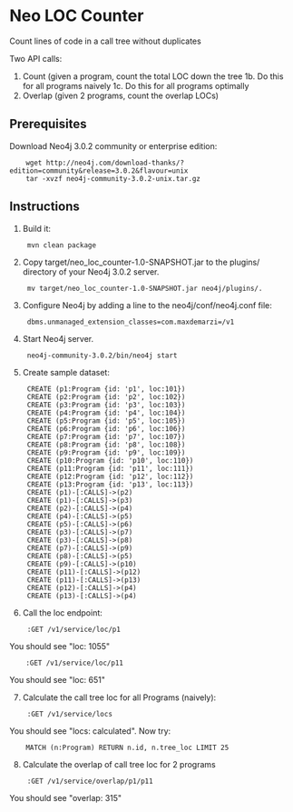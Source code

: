 # Neo LOC Counter

Count lines of code in a call tree without duplicates


Two API calls:

1. Count (given a program, count the total LOC down the tree
1b. Do this for all programs naively
1c. Do this for all programs optimally
2. Overlap (given 2 programs, count the overlap LOCs)

Prerequisites
-------------

Download Neo4j 3.0.2 community or enterprise edition:

        wget http://neo4j.com/download-thanks/?edition=community&release=3.0.2&flavour=unix
        tar -xvzf neo4j-community-3.0.2-unix.tar.gz


Instructions
-------------

1. Build it:

        mvn clean package

2. Copy target/neo_loc_counter-1.0-SNAPSHOT.jar to the plugins/ directory of your Neo4j 3.0.2 server.

        mv target/neo_loc_counter-1.0-SNAPSHOT.jar neo4j/plugins/.

3. Configure Neo4j by adding a line to the neo4j/conf/neo4j.conf file:

        dbms.unmanaged_extension_classes=com.maxdemarzi=/v1

4. Start Neo4j server.

        neo4j-community-3.0.2/bin/neo4j start

5. Create sample dataset:

        CREATE (p1:Program {id: 'p1', loc:101})
        CREATE (p2:Program {id: 'p2', loc:102})
        CREATE (p3:Program {id: 'p3', loc:103})
        CREATE (p4:Program {id: 'p4', loc:104})
        CREATE (p5:Program {id: 'p5', loc:105})
        CREATE (p6:Program {id: 'p6', loc:106})
        CREATE (p7:Program {id: 'p7', loc:107})
        CREATE (p8:Program {id: 'p8', loc:108})
        CREATE (p9:Program {id: 'p9', loc:109})
        CREATE (p10:Program {id: 'p10', loc:110})
        CREATE (p11:Program {id: 'p11', loc:111})
        CREATE (p12:Program {id: 'p12', loc:112})
        CREATE (p13:Program {id: 'p13', loc:113})
        CREATE (p1)-[:CALLS]->(p2)
        CREATE (p1)-[:CALLS]->(p3)
        CREATE (p2)-[:CALLS]->(p4)
        CREATE (p4)-[:CALLS]->(p5)
        CREATE (p5)-[:CALLS]->(p6)
        CREATE (p3)-[:CALLS]->(p7)
        CREATE (p3)-[:CALLS]->(p8)
        CREATE (p7)-[:CALLS]->(p9)
        CREATE (p8)-[:CALLS]->(p5)
        CREATE (p9)-[:CALLS]->(p10)
        CREATE (p11)-[:CALLS]->(p12)
        CREATE (p11)-[:CALLS]->(p13)
        CREATE (p12)-[:CALLS]->(p4)
        CREATE (p13)-[:CALLS]->(p4)

6. Call the loc endpoint:

        :GET /v1/service/loc/p1

You should see "loc: 1055"


        :GET /v1/service/loc/p11

You should see "loc: 651"

7. Calculate the call tree loc for all Programs (naively):

        :GET /v1/service/locs

You should see "locs: calculated". Now try:

        MATCH (n:Program) RETURN n.id, n.tree_loc LIMIT 25

8. Calculate the overlap of call tree loc for 2 programs

        :GET /v1/service/overlap/p1/p11

You should see "overlap: 315"